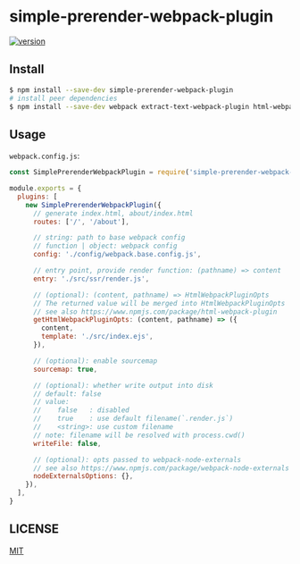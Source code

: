 # simple-prerender-webpack-plugin

[![version][version-badge]][package]

## Install

```sh
$ npm install --save-dev simple-prerender-webpack-plugin
# install peer dependencies
$ npm install --save-dev webpack extract-text-webpack-plugin html-webpack-plugin
```

## Usage

`webpack.config.js`:

```js
const SimplePrerenderWebpackPlugin = require('simple-prerender-webpack-plugin')

module.exports = {
  plugins: [
    new SimplePrerenderWebpackPlugin({
      // generate index.html, about/index.html
      routes: ['/', '/about'],

      // string: path to base webpack config
      // function | object: webpack config
      config: './config/webpack.base.config.js',

      // entry point, provide render function: (pathname) => content
      entry: './src/ssr/render.js',

      // (optional): (content, pathname) => HtmlWebpackPluginOpts
      // The returned value will be merged into HtmlWebpackPluginOpts
      // see also https://www.npmjs.com/package/html-webpack-plugin
      getHtmlWebpackPluginOpts: (content, pathname) => ({
        content,
        template: './src/index.ejs',
      }),

      // (optional): enable sourcemap
      sourcemap: true,

      // (optional): whether write output into disk
      // default: false
      // value:
      //    false   : disabled
      //    true    : use default filename(`.render.js`)
      //    <string>: use custom filename
      // note: filename will be resolved with process.cwd()
      writeFile: false,

      // (optional): opts passed to webpack-node-externals
      // see also https://www.npmjs.com/package/webpack-node-externals
      nodeExternalsOptions: {},
    }),
  ],
}
```

## LICENSE

[MIT](LICENSE)

[version-badge]: https://img.shields.io/npm/v/simple-prerender-webpack-plugin.svg
[package]: https://www.npmjs.com/package/simple-prerender-webpack-plugin
